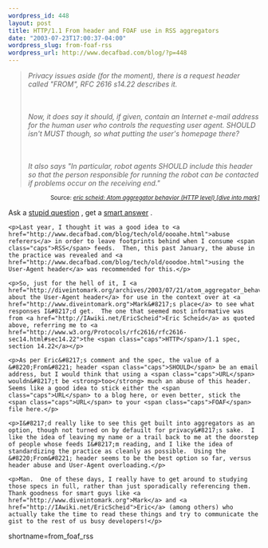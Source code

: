 ```yaml
--- 
wordpress_id: 448
layout: post
title: HTTP/1.1 From header and FOAF use in RSS aggregators
date: "2003-07-23T17:00:37-04:00"
wordpress_slug: from-foaf-rss
wordpress_url: http://www.decafbad.com/blog/?p=448
---
```

<blockquote cite="http://diveintomark.org/archives/2003/07/21/atom_aggregator_behavior_http_level.html#c003152"><i>Privacy issues aside (for the moment), there is a request header called "FROM", RFC 2616 s14.22 describes it. 

<br /><br />
Now, it does say it should, if given, contain an Internet e-mail address for the human user who controls the requesting user agent.  SHOULD isn't MUST though, so what putting the user's homepage there?

<br /><br />
It also says "In particular, robot agents SHOULD include this header so that the person responsible for running the robot can be contacted if problems occur on the receiving end."</i></blockquote><div class="credit" align="right"><small>Source: <cite><a href="http://diveintomark.org/archives/2003/07/21/atom_aggregator_behavior_http_level.html#c003152">eric scheid: Atom aggregator behavior (HTTP level) [dive into mark]</a></cite></small></div>	<p>Ask a <a href="http://diveintomark.org/archives/2003/07/21/atom_aggregator_behavior_http_level.html#c003136">stupid question</a> , get a <a href="http://diveintomark.org/archives/2003/07/21/atom_aggregator_behavior_http_level.html#c003152">smart answer</a> .</p>

	<p>Last year, I thought it was a good idea to <a href="http://www.decafbad.com/blog/tech/old/oooahe.html">abuse referers</a> in order to leave footprints behind when I consume <span class="caps">RSS</span> feeds.  Then, this past January, the abuse in the practice was revealed and <a href="http://www.decafbad.com/blog/tech/old/ooodoe.html">using the User-Agent header</a> was recommended for this.</p>

	<p>So, just for the hell of it, I <a href="http://diveintomark.org/archives/2003/07/21/atom_aggregator_behavior_http_level.html#c003136">asked about the User-Agent header</a> for use in the context over at <a href="http://www.diveintomark.org">Mark&#8217;s place</a> to see what responses I&#8217;d get.  The one that seemed most informative was from <a href="http://IAwiki.net/EricScheid">Eric Scheid</a> as quoted above, referring me to <a href="http://www.w3.org/Protocols/rfc2616/rfc2616-sec14.html#sec14.22">the <span class="caps">HTTP</span>/1.1 spec, section 14.22</a></p>

	<p>As per Eric&#8217;s comment and the spec, the value of a &#8220;From&#8221; header <span class="caps">SHOULD</span> be an email address, but I would think that using a <span class="caps">URL</span> wouldn&#8217;t be <strong>too</strong> much an abuse of this header.  Seems like a good idea to stick either the <span class="caps">URL</span> to a blog here, or even better, stick the <span class="caps">URL</span> to your <span class="caps">FOAF</span> file here.</p>

	<p>I&#8217;d really like to see this get built into aggregators as an option, though not turned on by defauilt for privacy&#8217;s sake.  I like the idea of leaving my name or a trail back to me at the doorstep of people whose feeds I&#8217;m reading, and I like the idea of standardizing the practice as cleanly as possible.  Using the &#8220;From&#8221; header seems to be the best option so far, versus header abuse and User-Agent overloading.</p>

	<p>Man.  One of these days, I really have to get around to studying those specs in full, rather than just sporadically referencing them.  Thank goodness for smart guys like <a href="http://www.diveintomark.org">Mark</a> and <a href="http://IAwiki.net/EricScheid">Eric</a> (among others) who actually take the time to read these things and try to communicate the gist to the rest of us busy developers!</p>
<!--more-->
shortname=from_foaf_rss

